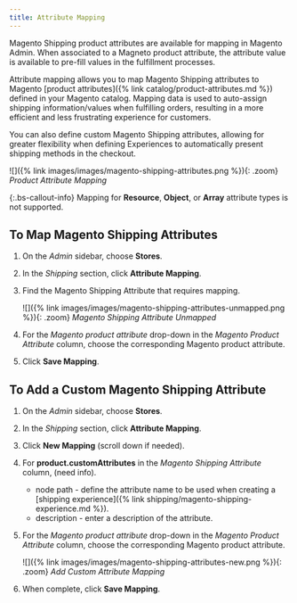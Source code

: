 ```yaml
---
title: Attribute Mapping
---
```


Magento Shipping product attributes are available for mapping in Magento Admin. When associated to a Magneto product attribute, the attribute value is available to pre-fill values in the fulfillment processes.

Attribute mapping allows you to map Magento Shipping attributes to Magento [product attributes]({% link catalog/product-attributes.md %}) defined in your Magento catalog. Mapping data is used to auto-assign shipping information/values when fulfilling orders, resulting in a more efficient and less frustrating experience for customers.

You can also define custom Magento Shipping attributes, allowing for greater flexibility when defining Experiences to automatically present shipping methods in the checkout.

![]({% link images/images/magento-shipping-attributes.png %}){: .zoom}
_Product Attribute Mapping_

{:.bs-callout-info}
Mapping for **Resource**, **Object**, or **Array** attribute types is not supported.

## To Map Magento Shipping Attributes

1.  On the _Admin_ sidebar, choose **Stores**.

1.  In the _Shipping_ section, click **Attribute Mapping**.

1.  Find the Magento Shipping Attribute that requires mapping.

    ![]({% link images/images/magento-shipping-attributes-unmapped.png %}){: .zoom}
    _Magento Shipping Attribute Unmapped_

1.  For the _Magento product attribute_ drop-down in the _Magento Product Attribute_ column, choose the corresponding Magento product attribute.

4.	Click **Save Mapping**.

## To Add a Custom Magento Shipping Attribute

1.  On the _Admin_ sidebar, choose **Stores**.

1.  In the _Shipping_ section, click **Attribute Mapping**.

1.  Click **New Mapping** (scroll down if needed).

1.  For **product.customAttributes** in the _Magento Shipping Attribute_ column, (need info).

    - node path - define the attribute name to be used when creating a [shipping experience]({% link shipping/magento-shipping-experience.md %}).
    - description - enter a description of the attribute.

1.  For the _Magento product attribute_ drop-down in the _Magento Product Attribute_ column, choose the corresponding Magento product attribute.

    ![]({% link images/images/magento-shipping-attributes-new.png %}){: .zoom}
    _Add Custom Attribute Mapping_

1.  When complete, click **Save Mapping**.
